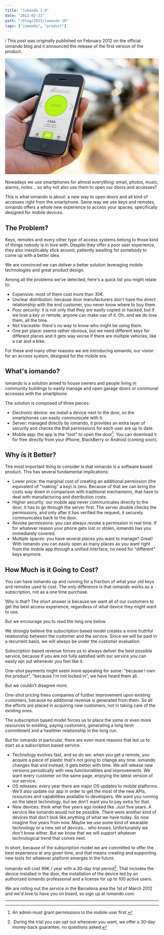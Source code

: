 ```yaml
---
title: "iomando 1.0"
date: "2013-02-23"
path: "/blog/2013/iomando-10"
tags: ["iomando", "product"]
---
```


ℹ️ This post was originally published on February 2012 on the official iomando blog and it announced the release of the first version of the product.

![iomando app 1.0](./iomando-app-10.jpg "iomando app 1.0")

Nowadays we use smartphones for almost everything: email, photos, music, alarms, notes… so why not also use them to open our doors and accesses?

This is what iomando is about: a new way to open doors and all kind of accesses right from the smartphone. Same way we use keys and remotes, iomando offers a whole new experience to access your spaces, specifically designed for mobile devices.


## The Problem?
Keys, remotes and every other type of access systems belong to those kind of things nobody is in love with. Despite they offer a poor user experience, they also inexplicably stick around, patiently awaiting for somebody to come up with a better idea.

We are convinced we can deliver a better solution leveraging mobile technologies and great product design.

Among all the problems we've detected, here's a quick list you might relate to:

* Expensive: most of them cost more than 30€.
* Unclear distribution: because door manufacturers don't have the direct relationship with the end customer, you never know where to buy them.
* Poor security: it is not only that they are easily copied or hacked, but if we lose a key or remote, anyone can make use of it. Oh, and we do lose them, all the time.
* Not traceable: there's no way to know who might be using them.
* One per place: seems rather obvious, but we need different keys for different places and it gets way worse if there are multiple vehicles, like a car and a bike.

For these and many other reasons we are introducing iomando, our vision for an access system, designed for the mobile era.


## What's iomando?
iomando is a solution aimed to house owners and people living in community buildings to easily manage and open garage doors or communal accesses with the smartphone.

The solution is composed of three pieces:

* Electronic device: we install a device next to the door, so the smartphones can easily communicate with it.
* Server: managed directly by iomando, it provides an extra layer of security and checks the that permissions for each user are up to date.
* Mobile app: the app is the "tool" to open the door[^1]. You can download it for free directly from your iPhone, BlackBerry or Android (coming soon).


## Why is it Better?
The most important thing to consider is that iomando is a software based product. This has several fundamental implications:

* Lower price: the marginal cost of creating an additional permission (the equivalent of "making" a key) is zero. Because of that we can bring the costs way down in comparison with traditional mechanisms, that have to deal with manufacturing and distribution costs.
* Higher security: our mobile app never communicates directly to the door, it has to go through the server first. The server double checks the permissions, and only after it has verified the request, it securely communicates back to the door.
* Revoke permissions: you can always revoke a permission in real time. If for whatever reason your phone gets lost or stolen, iomando has you immediately covered.
* Multiple spaces: you have several places you want to manage? Great! With iomando you can easily open as many places as you want right from the mobile app through a unified interface, no need for "different" keys anymore.


## How Much is it Going to Cost?
You can have iomando up and running for a fraction of what your old keys and remotes used to cost. The only difference is that iomando works as a subscription, not as a one time purchase.

Why is that? The short answer is because we want all of our customers to get the best access experience, regardless of what device they might want to use.

But we encourage you to read the long one below.

We strongly believe the subscription based model creates a more truthful relationship between the customer and the service. Since we will be paid in a recurrent basis, we will always be under the customer evaluation.

Subscription based revenue forces us to always deliver the best possible service, because if you are not fully satisfied with our service you can easily opt out whenever you feel like it.

One-shot payments might seem more appealing for some: "because I own the product", "because I'm not locked in", we have heard them all.

But we couldn't disagree more.

One-shot pricing frees companies of further improvement upon existing customers, because no additional revenue is generated from them. So all the efforts are placed in acquiring new customers, not in taking care of the existing ones.

The subscription based model forces us to place the same or even more resources to existing, paying customers, generating a long term commitment and a healthier relationship in the long run.

But for iomando in particular, there are even more reasons that led us to start as a subscription based service.

* Technology evolves fast, and so do we: when you get a remote, you acquire a piece of plastic that's not going to change any time. iomando changes that and instead, it gets better with time. We will release new versions periodically with new functionalities and improvements. We want every customer on the same page, enjoying the latest version of our service.
* OS releases: every year there are major OS updates to mobile platforms. We'll also update our app in order to get the most of the new APIs, resources and capabilities available to developers. We want you running on the latest technology, but we don't want you to pay extra for that.
* New devices: think what five years ago looked like. Just five years. A service like iomando would not be possible. There were another kind of devices that don't look like anything of what we have today. So now imagine five years from now. Maybe we use some kind of wearable technology or a new set of devices… who knows. Unfortunately we don't know either. But we know that we will support whatever technological trend that comes next.

In short, because of the subscription model we are committed to offer the best experience at any given time, and that means creating and supporting new tools for whatever platform emerges in the future.

iomando will cost 99€ / year with a 30-day trial period[^2]. That includes the device installed in the door, the installation of the device led by an authorized iomando professional and a license for up to 100 active users.

We are rolling out the service in the Barcelona area the 1st of March 2012 and we'd love to have you on board, so sign up at iomando.com.

---
[^1]: An admin must grant permissions to the mobile user first.

[^2]: During the trial you can opt out whenever you want, we offer a 30-day money-back guarantee, no questions asked.
